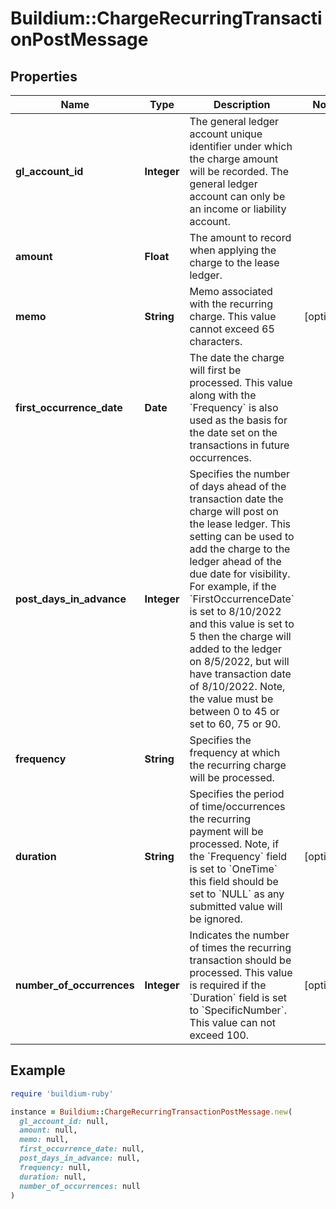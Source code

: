 # Buildium::ChargeRecurringTransactionPostMessage

## Properties

| Name | Type | Description | Notes |
| ---- | ---- | ----------- | ----- |
| **gl_account_id** | **Integer** | The general ledger account unique identifier under which the charge amount will be recorded. The general ledger account can only be an income or liability account. |  |
| **amount** | **Float** | The amount to record when applying the charge to the lease ledger. |  |
| **memo** | **String** | Memo associated with the recurring charge. This value cannot exceed 65 characters. | [optional] |
| **first_occurrence_date** | **Date** | The date the charge will first be processed. This value along with the &#x60;Frequency&#x60; is also used as the basis for the date set on the transactions in future occurrences. |  |
| **post_days_in_advance** | **Integer** | Specifies the number of days ahead of the transaction date the charge will post on the lease ledger. This setting can be used to add the charge to the ledger ahead of the due date for visibility. For example, if the &#x60;FirstOccurrenceDate&#x60; is set to 8/10/2022 and this value is set to 5 then the charge will added to the ledger on 8/5/2022, but will have transaction date of 8/10/2022. Note, the value must be between 0 to 45 or set to 60, 75 or 90. |  |
| **frequency** | **String** | Specifies the frequency at which the recurring charge will be processed. |  |
| **duration** | **String** | Specifies the period of time/occurrences the recurring payment will be processed. Note, if the &#x60;Frequency&#x60; field is set to &#x60;OneTime&#x60; this field should be set to &#x60;NULL&#x60; as any submitted value will be ignored. | [optional] |
| **number_of_occurrences** | **Integer** | Indicates the number of times the recurring transaction should be processed. This value is required if the &#x60;Duration&#x60; field is set to &#x60;SpecificNumber&#x60;. This value can not exceed 100. | [optional] |

## Example

```ruby
require 'buildium-ruby'

instance = Buildium::ChargeRecurringTransactionPostMessage.new(
  gl_account_id: null,
  amount: null,
  memo: null,
  first_occurrence_date: null,
  post_days_in_advance: null,
  frequency: null,
  duration: null,
  number_of_occurrences: null
)
```

